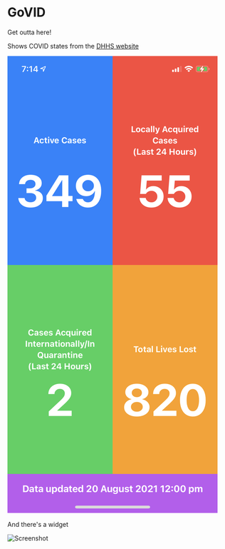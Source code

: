 #  GoVID

Get outta here!

Shows COVID states from the [DHHS website](https://www.coronavirus.vic.gov.au/victorian-coronavirus-covid-19-data)

![Screenshot](Screenshot.png)

And there's a widget

![Screenshot](ScreenshotWidget.png)


